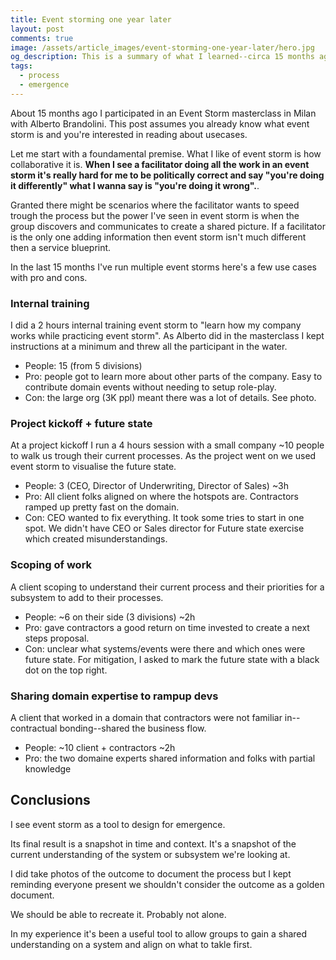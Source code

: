 ```yaml
---
title: Event storming one year later
layout: post
comments: true
image: /assets/article_images/event-storming-one-year-later/hero.jpg
og_description: This is a summary of what I learned--circa 15 months ago--about big picture event storming during a two day workshop with Alberto Brandolini creator of Event Storming.
tags:
  - process
  - emergence
---
```


About 15 months ago I participated in an Event Storm masterclass in Milan with Alberto Brandolini. This post assumes you already know what event storm is and you're interested in reading about usecases.

Let me start with a foundamental premise. What I like of event storm is how collaborative it is. **When I see a facilitator doing all the work in an event storm it's really hard for me to be politically correct and say "you're doing it differently" what I wanna say is "you're doing it wrong".**.

Granted there might be scenarios where the facilitator wants to speed trough the process but the power I've seen in event storm is when the group discovers and communicates to create a shared picture. If a facilitator is the only one adding information then event storm isn't much different then a service blueprint.

In the last 15 months I've run multiple event storms here's a few use cases with pro and cons.

### Internal training

I did a 2 hours internal training event storm to "learn how my company works while practicing event storm". As Alberto did in the masterclass I kept instructions at a minimum and threw all the participant in the water.

* People: 15 (from 5 divisions)
* Pro: people got to learn more about other parts of the company. Easy to contribute domain events without needing to setup role-play.
* Con: the large org (3K ppl) meant there was a lot of details. See photo.

### Project kickoff + future state

At a project kickoff I run a 4 hours session with a small company ~10 people to walk us trough their current processes. As the project went on we used event storm to visualise the future state.

* People: 3 (CEO, Director of Underwriting, Director of Sales) ~3h
* Pro: All client folks aligned on where the hotspots are. Contractors ramped up pretty fast on the domain.
* Con: CEO wanted to fix everything. It took some tries to start in one spot. We didn't have CEO or Sales director for Future state exercise which created misunderstandings.

### Scoping of work

A client scoping to understand their current process and their priorities for a subsystem to add to their processes.

* People: ~6 on their side (3 divisions) ~2h
* Pro: gave contractors a good return on time invested to create a next steps proposal.
* Con: unclear what systems/events were there and which ones were future state. For mitigation, I asked to mark the future state with a black dot on the top right.

### Sharing domain expertise to rampup devs

A client that worked in a domain that contractors were not familiar in--contractual bonding--shared the business flow.
* People: ~10 client + contractors ~2h
* Pro: the two domaine experts shared information and folks with partial knowledge 

## Conclusions

I see event storm as a tool to design for emergence.

Its final result is a snapshot in time and context. It's a snapshot of the current understanding of the system or subsystem we're looking at.

I did take photos of the outcome to document the process but I kept reminding everyone present we shouldn't consider the outcome as a golden document.

We should be able to recreate it. Probably not alone.

In my experience it's been a useful tool to allow groups to gain a shared understanding on a system and align on what to takle first.